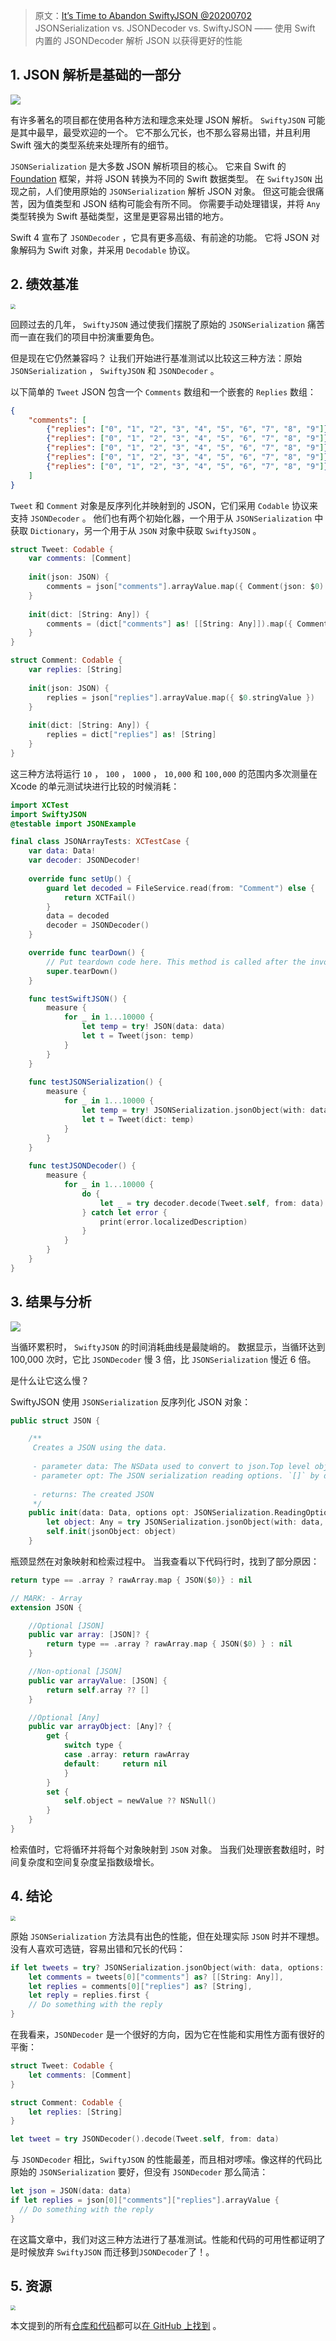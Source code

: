 > 原文：[It’s Time to Abandon SwiftyJSON @20200702](https://betterprogramming.pub/time-to-abandon-swiftyjson-switch-jsondecoder-codable-407f9988daec)
> JSONSerialization vs. JSONDecoder vs. SwiftyJSON —— 使用 Swift 内置的 JSONDecoder 解析 JSON 以获得更好的性能



## 1. JSON 解析是基础的一部分

![](https://miro.medium.com/max/1400/0*dimasCJZK4A_X2_6)

有许多著名的项目都在使用各种方法和理念来处理 JSON 解析。 `SwiftyJSON` 可能是其中最早，最受欢迎的一个。 它不那么冗长，也不那么容易出错，并且利用 Swift 强大的类型系统来处理所有的细节。

`JSONSerialization` 是大多数 JSON 解析项目的核心。 它来自 Swift 的 [Foundation](https://developer.apple.com/documentation/foundation) 框架，并将 JSON 转换为不同的 Swift 数据类型。 在 `SwiftyJSON`  出现之前，人们使用原始的 `JSONSerialization` 解析 JSON 对象。 但这可能会很痛苦，因为值类型和 JSON 结构可能会有所不同。 你需要手动处理错误，并将 `Any` 类型转换为 Swift 基础类型，这里是更容易出错的地方。

Swift 4 宣布了 `JSONDecoder` ，它具有更多高级、有前途的功能。 它将 JSON 对象解码为 Swift 对象，并采用 `Decodable` 协议。



## 2. 绩效基准

<img src="https://miro.medium.com/max/1400/0*8tWVrqLe7yQwjeMc" style="zoom: 50%;" />

回顾过去的几年， `SwiftyJSON` 通过使我们摆脱了原始的 `JSONSerialization` 痛苦而一直在我们的项目中扮演重要角色。

但是现在它仍然兼容吗？ 让我们开始进行基准测试以比较这三种方法：原始 `JSONSerialization` ， `SwiftyJSON` 和 `JSONDecoder` 。

以下简单的 `Tweet` JSON 包含一个 `Comments` 数组和一个嵌套的 `Replies` 数组：

```json
{
    "comments": [
        {"replies": ["0", "1", "2", "3", "4", "5", "6", "7", "8", "9"]},
        {"replies": ["0", "1", "2", "3", "4", "5", "6", "7", "8", "9"]},
        {"replies": ["0", "1", "2", "3", "4", "5", "6", "7", "8", "9"]},
        {"replies": ["0", "1", "2", "3", "4", "5", "6", "7", "8", "9"]},
        {"replies": ["0", "1", "2", "3", "4", "5", "6", "7", "8", "9"]}
    ]
}
```

`Tweet` 和 `Comment` 对象是反序列化并映射到的 JSON，它们采用 `Codable` 协议来支持 `JSONDecoder` 。 他们也有两个初始化器，一个用于从 `JSONSerialization` 中获取 `Dictionary`，另一个用于从 `JSON` 对象中获取 `SwiftyJSON` 。

```swift
struct Tweet: Codable {
    var comments: [Comment]
    
    init(json: JSON) {
        comments = json["comments"].arrayValue.map({ Comment(json: $0) })
    }
    
    init(dict: [String: Any]) {
        comments = (dict["comments"] as! [[String: Any]]).map({ Comment(dict: $0) })
    }
}

struct Comment: Codable {
    var replies: [String]
    
    init(json: JSON) {
        replies = json["replies"].arrayValue.map({ $0.stringValue })
    }
    
    init(dict: [String: Any]) {
        replies = dict["replies"] as! [String]
    }
}
```

这三种方法将运行 `10` ， `100` ， `1000` ， `10,000` 和 `100,000` 的范围内多次测量在 Xcode 的单元测试块进行比较的时候消耗：

```swift
import XCTest
import SwiftyJSON
@testable import JSONExample

final class JSONArrayTests: XCTestCase {
    var data: Data!
    var decoder: JSONDecoder!
    
    override func setUp() {
        guard let decoded = FileService.read(from: "Comment") else {
            return XCTFail()
        }
        data = decoded
        decoder = JSONDecoder()
    }

    override func tearDown() {
        // Put teardown code here. This method is called after the invocation of each test method in the class.
        super.tearDown()
    }

    func testSwiftJSON() {
        measure {
            for _ in 1...10000 {
                let temp = try! JSON(data: data)
                let t = Tweet(json: temp)
            }
        }
    }
    
    func testJSONSerialization() {
        measure {
            for _ in 1...10000 {
                let temp = try! JSONSerialization.jsonObject(with: data, options: .allowFragments) as! [String: Any]
                let t = Tweet(dict: temp)
            }
        }
    }
    
    func testJSONDecoder() {
        measure {
            for _ in 1...10000 {
                do {
                    let _ = try decoder.decode(Tweet.self, from: data)
                } catch let error {
                    print(error.localizedDescription)
                }
            }
        }
    }
}
```



## 3. 结果与分析

![](https://miro.medium.com/max/1400/1*3qMQW0PGSMbBge2mhCeC3Q.png)

当循环累积时， `SwiftyJSON` 的时间消耗曲线是最陡峭的。 数据显示，当循环达到 100,000 次时，它比 `JSONDecoder` 慢 3 倍，比 `JSONSerialization` 慢近 6 倍。

是什么让它这么慢？

SwiftyJSON 使用 `JSONSerialization` 反序列化 JSON 对象：

```swift
public struct JSON {

	/**
	 Creates a JSON using the data.
	
	 - parameter data: The NSData used to convert to json.Top level object in data is an NSArray or NSDictionary
	 - parameter opt: The JSON serialization reading options. `[]` by default.
	
	 - returns: The created JSON
	 */
    public init(data: Data, options opt: JSONSerialization.ReadingOptions = []) throws {
        let object: Any = try JSONSerialization.jsonObject(with: data, options: opt)
        self.init(jsonObject: object)
    }
```

瓶颈显然在对象映射和检索过程中。 当我查看以下代码行时，找到了部分原因：

```swift
return type == .array ? rawArray.map { JSON($0)} : nil
```

```swift
// MARK: - Array
extension JSON {

    //Optional [JSON]
    public var array: [JSON]? {
        return type == .array ? rawArray.map { JSON($0) } : nil
    }

    //Non-optional [JSON]
    public var arrayValue: [JSON] {
        return self.array ?? []
    }

    //Optional [Any]
    public var arrayObject: [Any]? {
        get {
            switch type {
            case .array: return rawArray
            default:     return nil
            }
        }
        set {
            self.object = newValue ?? NSNull()
        }
    }
}
```

检索值时，它将循环并将每个对象映射到 `JSON` 对象。 当我们处理嵌套数组时，时间复杂度和空间复杂度呈指数级增长。



## 4. 结论

<img src="https://miro.medium.com/max/1400/0*d_-w3kz8u4yDTAkp" style="zoom:50%;" />



原始 `JSONSerialization` 方法具有出色的性能，但在处理实际 `JSON` 时并不理想。 没有人喜欢可选链，容易出错和冗长的代码：

```swift
if let tweets = try? JSONSerialization.jsonObject(with: data, options: .allowFragments) as? [[String: Any]],
    let comments = tweets[0]["comments"] as? [[String: Any]],
    let replies = comments[0]["replies"] as? [String],
    let reply = replies.first {
    // Do something with the reply
}
```

在我看来，`JSONDecoder` 是一个很好的方向，因为它在性能和实用性方面有很好的平衡：

```swift
struct Tweet: Codable {
    let comments: [Comment]
}

struct Comment: Codable {
    let replies: [String]
}

let tweet = try JSONDecoder().decode(Tweet.self, from: data)
```

与 `JSONDecoder` 相比，`SwiftyJSON` 的性能最差，而且相对啰嗦。像这样的代码比原始的 `JSONSerialization` 要好，但没有 `JSONDecoder` 那么简洁：

```swift
let json = JSON(data: data)
if let replies = json[0]["comments"]["replies"].arrayValue {
  // Do something with the reply
}
```

在这篇文章中，我们对这三种方法进行了基准测试。性能和代码的可用性都证明了是时候放弃 `SwiftyJSON` 而迁移到`JSONDecoder`了！。

## 5. 资源

<img src="https://miro.medium.com/max/1400/0*LrLb4J5Bo7RXR7vp" style="zoom:50%;" />



本文提到的所有[仓库和代码](https://github.com/SwiftyJSON/SwiftyJSON)都可以[在 GitHub 上找到](https://github.com/ericleiyang/JSONExample) 。
